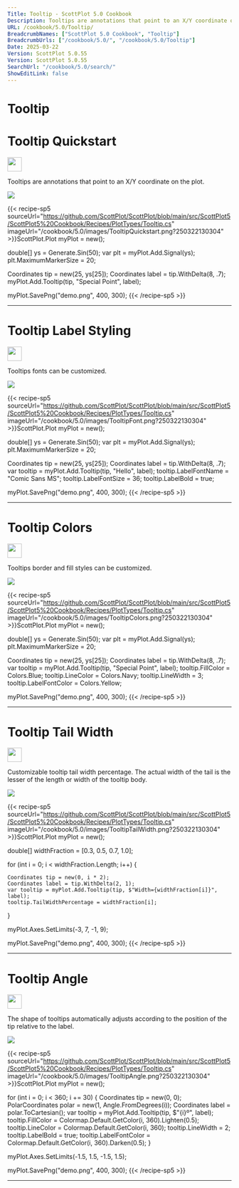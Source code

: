 ```yaml
---
Title: Tooltip - ScottPlot 5.0 Cookbook
Description: Tooltips are annotations that point to an X/Y coordinate on the plot.
URL: /cookbook/5.0/Tooltip/
BreadcrumbNames: ["ScottPlot 5.0 Cookbook", "Tooltip"]
BreadcrumbUrls: ["/cookbook/5.0/", "/cookbook/5.0/Tooltip"]
Date: 2025-03-22
Version: ScottPlot 5.0.55
Version: ScottPlot 5.0.55
SearchUrl: "/cookbook/5.0/search/"
ShowEditLink: false
---
```


<h1>Tooltip</h1>


<div class='d-flex align-items-center mt-5'>
<h1 class='me-2 text-dark my-0 border-0'>Tooltip Quickstart</h1>
<a href='/cookbook/5.0/Tooltip/TooltipQuickstart' target='_blank'>
<img src='/images/icons/new-window.svg' style='height: 2rem;' class='new-window-icon'>
</a>
</div>

Tooltips are annotations that point to an X/Y coordinate on the plot.

[![](/cookbook/5.0/images/TooltipQuickstart.png?250322130304)](/cookbook/5.0/images/TooltipQuickstart.png?250322130304)

{{< recipe-sp5 sourceUrl="https://github.com/ScottPlot/ScottPlot/blob/main/src/ScottPlot5/ScottPlot5%20Cookbook/Recipes/PlotTypes/Tooltip.cs" imageUrl="/cookbook/5.0/images/TooltipQuickstart.png?250322130304" >}}ScottPlot.Plot myPlot = new();

double[] ys = Generate.Sin(50);
var plt = myPlot.Add.Signal(ys);
plt.MaximumMarkerSize = 20;

Coordinates tip = new(25, ys[25]);
Coordinates label = tip.WithDelta(8, .7);
myPlot.Add.Tooltip(tip, "Special Point", label);

myPlot.SavePng("demo.png", 400, 300);
{{< /recipe-sp5 >}}

<hr class='my-5 invisible'>



<div class='d-flex align-items-center mt-5'>
<h1 class='me-2 text-dark my-0 border-0'>Tooltip Label Styling</h1>
<a href='/cookbook/5.0/Tooltip/TooltipFont' target='_blank'>
<img src='/images/icons/new-window.svg' style='height: 2rem;' class='new-window-icon'>
</a>
</div>

Tooltips fonts can be customized.

[![](/cookbook/5.0/images/TooltipFont.png?250322130304)](/cookbook/5.0/images/TooltipFont.png?250322130304)

{{< recipe-sp5 sourceUrl="https://github.com/ScottPlot/ScottPlot/blob/main/src/ScottPlot5/ScottPlot5%20Cookbook/Recipes/PlotTypes/Tooltip.cs" imageUrl="/cookbook/5.0/images/TooltipFont.png?250322130304" >}}ScottPlot.Plot myPlot = new();

double[] ys = Generate.Sin(50);
var plt = myPlot.Add.Signal(ys);
plt.MaximumMarkerSize = 20;

Coordinates tip = new(25, ys[25]);
Coordinates label = tip.WithDelta(8, .7);
var tooltip = myPlot.Add.Tooltip(tip, "Hello", label);
tooltip.LabelFontName = "Comic Sans MS";
tooltip.LabelFontSize = 36;
tooltip.LabelBold = true;

myPlot.SavePng("demo.png", 400, 300);
{{< /recipe-sp5 >}}

<hr class='my-5 invisible'>



<div class='d-flex align-items-center mt-5'>
<h1 class='me-2 text-dark my-0 border-0'>Tooltip Colors</h1>
<a href='/cookbook/5.0/Tooltip/TooltipColors' target='_blank'>
<img src='/images/icons/new-window.svg' style='height: 2rem;' class='new-window-icon'>
</a>
</div>

Tooltips border and fill styles can be customized.

[![](/cookbook/5.0/images/TooltipColors.png?250322130304)](/cookbook/5.0/images/TooltipColors.png?250322130304)

{{< recipe-sp5 sourceUrl="https://github.com/ScottPlot/ScottPlot/blob/main/src/ScottPlot5/ScottPlot5%20Cookbook/Recipes/PlotTypes/Tooltip.cs" imageUrl="/cookbook/5.0/images/TooltipColors.png?250322130304" >}}ScottPlot.Plot myPlot = new();

double[] ys = Generate.Sin(50);
var plt = myPlot.Add.Signal(ys);
plt.MaximumMarkerSize = 20;

Coordinates tip = new(25, ys[25]);
Coordinates label = tip.WithDelta(8, .7);
var tooltip = myPlot.Add.Tooltip(tip, "Special Point", label);
tooltip.FillColor = Colors.Blue;
tooltip.LineColor = Colors.Navy;
tooltip.LineWidth = 3;
tooltip.LabelFontColor = Colors.Yellow;

myPlot.SavePng("demo.png", 400, 300);
{{< /recipe-sp5 >}}

<hr class='my-5 invisible'>



<div class='d-flex align-items-center mt-5'>
<h1 class='me-2 text-dark my-0 border-0'>Tooltip Tail Width</h1>
<a href='/cookbook/5.0/Tooltip/TooltipTailWidth' target='_blank'>
<img src='/images/icons/new-window.svg' style='height: 2rem;' class='new-window-icon'>
</a>
</div>

Customizable tooltip tail width percentage. The actual width of the tail is the lesser of the length or width of the tooltip body.

[![](/cookbook/5.0/images/TooltipTailWidth.png?250322130304)](/cookbook/5.0/images/TooltipTailWidth.png?250322130304)

{{< recipe-sp5 sourceUrl="https://github.com/ScottPlot/ScottPlot/blob/main/src/ScottPlot5/ScottPlot5%20Cookbook/Recipes/PlotTypes/Tooltip.cs" imageUrl="/cookbook/5.0/images/TooltipTailWidth.png?250322130304" >}}ScottPlot.Plot myPlot = new();

double[] widthFraction = [0.3, 0.5, 0.7, 1.0];

for (int i = 0; i &lt; widthFraction.Length; i++)
{

    Coordinates tip = new(0, i * 2);
    Coordinates label = tip.WithDelta(2, 1);
    var tooltip = myPlot.Add.Tooltip(tip, $"Width={widthFraction[i]}", label);
    tooltip.TailWidthPercentage = widthFraction[i];
}

myPlot.Axes.SetLimits(-3, 7, -1, 9);

myPlot.SavePng("demo.png", 400, 300);
{{< /recipe-sp5 >}}

<hr class='my-5 invisible'>



<div class='d-flex align-items-center mt-5'>
<h1 class='me-2 text-dark my-0 border-0'>Tooltip Angle</h1>
<a href='/cookbook/5.0/Tooltip/TooltipAngle' target='_blank'>
<img src='/images/icons/new-window.svg' style='height: 2rem;' class='new-window-icon'>
</a>
</div>

The shape of tooltips automatically adjusts according to the position of the tip relative to the label.

[![](/cookbook/5.0/images/TooltipAngle.png?250322130304)](/cookbook/5.0/images/TooltipAngle.png?250322130304)

{{< recipe-sp5 sourceUrl="https://github.com/ScottPlot/ScottPlot/blob/main/src/ScottPlot5/ScottPlot5%20Cookbook/Recipes/PlotTypes/Tooltip.cs" imageUrl="/cookbook/5.0/images/TooltipAngle.png?250322130304" >}}ScottPlot.Plot myPlot = new();

for (int i = 0; i &lt; 360; i += 30)
{
    Coordinates tip = new(0, 0);
    PolarCoordinates polar = new(1, Angle.FromDegrees(i));
    Coordinates label = polar.ToCartesian();
    var tooltip = myPlot.Add.Tooltip(tip, $"{i}º", label);
    tooltip.FillColor = Colormap.Default.GetColor(i, 360).Lighten(0.5);
    tooltip.LineColor = Colormap.Default.GetColor(i, 360);
    tooltip.LineWidth = 2;
    tooltip.LabelBold = true;
    tooltip.LabelFontColor = Colormap.Default.GetColor(i, 360).Darken(0.5);
}

myPlot.Axes.SetLimits(-1.5, 1.5, -1.5, 1.5);

myPlot.SavePng("demo.png", 400, 300);
{{< /recipe-sp5 >}}

<hr class='my-5 invisible'>


